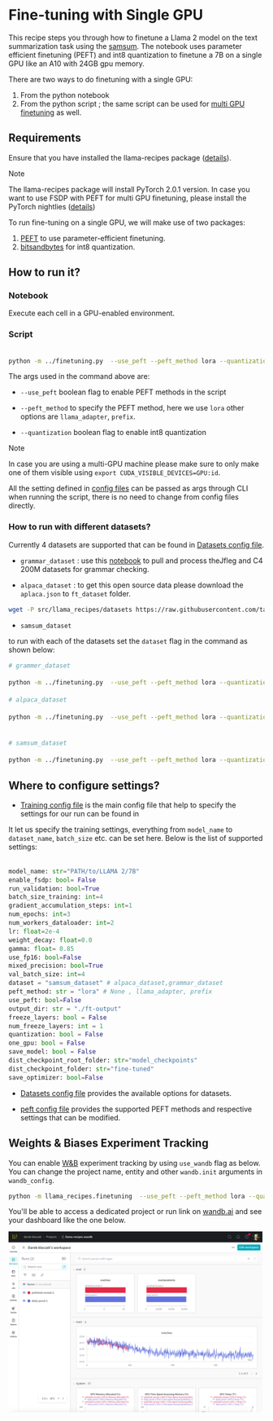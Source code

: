 # Fine-tuning with Single GPU

This recipe steps you through how to finetune a Llama 2 model on the text summarization task using the [samsum](https://huggingface.co/datasets/samsum). The notebook uses parameter efficient finetuning (PEFT) and int8 quantization to finetune a 7B on a single GPU like an A10 with 24GB gpu memory.

There are two ways to do finetuning with a single GPU:
1. From the python notebook [](./peft_finetuning.ipynb)
2. From the python script [](../finetuning.py); the same script can be used for [multi GPU finetuning](../multigpu/) as well.
   
## Requirements

Ensure that you have installed the llama-recipes package ([details](../../../README.md#installing)).

> [!NOTE]  
> The llama-recipes package will install PyTorch 2.0.1 version. In case you want to use FSDP with PEFT for multi GPU finetuning, please install the PyTorch nightlies ([details](../../../README.md#pytorch-nightlies))

To run fine-tuning on a single GPU, we will make use of two packages:
1. [PEFT](https://github.com/huggingface/peft) to use parameter-efficient finetuning.
2. [bitsandbytes](https://github.com/TimDettmers/bitsandbytes) for int8 quantization.


## How to run it?

### Notebook
Execute each cell in a GPU-enabled environment.
### Script
```bash

python -m ../finetuning.py  --use_peft --peft_method lora --quantization --use_fp16 --model_name /patht_of_model_folder/7B --output_dir Path/to/save/PEFT/model

```
The args used in the command above are:

* `--use_peft` boolean flag to enable PEFT methods in the script

* `--peft_method` to specify the PEFT method, here we use `lora` other options are `llama_adapter`, `prefix`.

* `--quantization` boolean flag to enable int8 quantization

> [!NOTE]  
> In case you are using a multi-GPU machine please make sure to only make one of them visible using `export CUDA_VISIBLE_DEVICES=GPU:id`.
>
> All the setting defined in [config files](../../../src/llama_recipes/configs/) can be passed as args through CLI when running the script, there is no need to change from config files directly.

### How to run with different datasets?

Currently 4 datasets are supported that can be found in [Datasets config file](../../../src/llama_recipes/configs/datasets.py).

* `grammar_dataset` : use this [notebook](../../../src/llama_recipes/datasets/grammar_dataset/grammar_dataset_process.ipynb) to pull and process theJfleg and C4 200M datasets for grammar checking.

* `alpaca_dataset` : to get this open source data please download the `aplaca.json` to `ft_dataset` folder.

```bash
wget -P src/llama_recipes/datasets https://raw.githubusercontent.com/tatsu-lab/stanford_alpaca/main/alpaca_data.json
```

* `samsum_dataset`

to run with each of the datasets set the `dataset` flag in the command as shown below:

```bash
# grammer_dataset

python -m ../finetuning.py  --use_peft --peft_method lora --quantization  --dataset grammar_dataset --model_name /patht_of_model_folder/7B --output_dir Path/to/save/PEFT/model

# alpaca_dataset

python -m ../finetuning.py  --use_peft --peft_method lora --quantization  --dataset alpaca_dataset --model_name /patht_of_model_folder/7B --output_dir Path/to/save/PEFT/model


# samsum_dataset

python -m ../finetuning.py  --use_peft --peft_method lora --quantization  --dataset samsum_dataset --model_name /patht_of_model_folder/7B --output_dir Path/to/save/PEFT/model

```

## Where to configure settings?

* [Training config file](../../../src/llama_recipes/configs/training.py) is the main config file that help to specify the settings for our run can be found in

It let us specify the training settings, everything from `model_name` to `dataset_name`, `batch_size` etc. can be set here. Below is the list of supported settings:

```python

model_name: str="PATH/to/LLAMA 2/7B"
enable_fsdp: bool= False
run_validation: bool=True
batch_size_training: int=4
gradient_accumulation_steps: int=1
num_epochs: int=3
num_workers_dataloader: int=2
lr: float=2e-4
weight_decay: float=0.0
gamma: float= 0.85
use_fp16: bool=False
mixed_precision: bool=True
val_batch_size: int=4
dataset = "samsum_dataset" # alpaca_dataset,grammar_dataset
peft_method: str = "lora" # None , llama_adapter, prefix
use_peft: bool=False
output_dir: str = "./ft-output"
freeze_layers: bool = False
num_freeze_layers: int = 1
quantization: bool = False
one_gpu: bool = False
save_model: bool = False
dist_checkpoint_root_folder: str="model_checkpoints"
dist_checkpoint_folder: str="fine-tuned"
save_optimizer: bool=False

```

* [Datasets config file](../../../src/llama_recipes/configs/datasets.py) provides the available options for datasets.

* [peft config file](../../../src/llama_recipes/configs/peft.py) provides the supported PEFT methods and respective settings that can be modified.

## Weights & Biases Experiment Tracking

You can enable [W&B](https://wandb.ai/) experiment tracking by using `use_wandb` flag as below. You can change the project name, entity and other `wandb.init` arguments in `wandb_config`.

```bash
python -m llama_recipes.finetuning  --use_peft --peft_method lora --quantization --model_name /patht_of_model_folder/7B --output_dir Path/to/save/PEFT/model --use_wandb
```
You'll be able to access a dedicated project or run link on [wandb.ai](https://wandb.ai) and see your dashboard like the one below. 
<div style="display: flex;">
    <img src="../../../docs/images/wandb_screenshot.png" alt="wandb screenshot" width="500" />
</div>